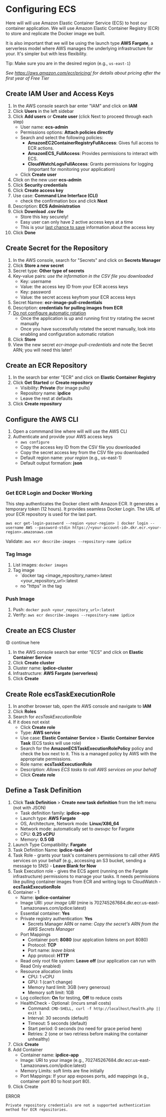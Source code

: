 # Configuring ECS
Here will will use Amazon Elastic Container Service (ECS) to host our container application. We will use Amazon Elastic Container Registry (ECR) to store and replicate the Docker image we built.

It is also important that we will be using the launch type **AWS Fargate**, a serverless model where AWS manages the underlying infrastructure for your. It's simpler but with less flexibility.

Tip: Make sure you are in the desired region (e.g., `us-east-1`)

*See https://aws.amazon.com/ecr/pricing/ for details about pricing after the first year of Free Tier*
## Create IAM User and Access Keys
1.  In the AWS console search bar enter "IAM" and click on **IAM**
2.  Click **Users** in the left sidebar
3.  Click **Add users** or **Create user** (click Next to proceed through each step)
    - User name: **ecs-admin**
    - Permissions options: **Attach policies directly**
    - Search and select the following policies:
      - **AmazonEC2ContainerRegistryFullAccess**: Gives full access to ECR actions.
      - **AmazonECS_FullAccess**: Provides permissions to interact with ECS.
      - **CloudWatchLogsFullAccess**: Grants permissions for logging (important for monitoring your application)
    - Click **Create user**
4. Click on the new user **ecs-admin**
5. Click **Security credentials**
6. Click **Create access key**
7. Use case: **Command Line Interface (CLI)**
    - check the confirmation box and click **Next**
8. Description: **ECS Administration**
9. Click **Download .csv file**
    - Store this key securely!
    - Easy user can only have 2 active access keys at a time
    - This is your <u>last chance to save</u> information about the access key
10. Click **Done**

## Create Secret for the Repository
1. In the AWS console, search for "Secrets" and click on **Secrets Manager**
2. Click **Store a new secret**
3. Secret type: **Other type of secrets**
4. Key-value pairs: *use the information in the CSV file you downloaded*
    - Key: username
    - Value: the access key ID from your ECR access keys
    - Key: password
    - Value: the secret access keyfrom your ECR access keys
5. Secret Namee: **ecr-image-pull-credentials**
6. Description: **credentials for pulling images from ECR**
7. <u>Do not configure automatic rotation</u>
    - Once the application is up and running first try rotating the secret manually
    - Once you have successfully rotated the secret manually, look into enabling and configuration automatic rotation
8. Click **Store**
9. View the new secret *ecr-image-pull-credentials* and note the Secret ARN; you will need this later!

## Create an ECR Repository
1. In the search bar enter "ECR" and click on **Elastic Container Registry**
2. Click **Get Started** or **Create repository**
    - Visibility: **Private** (for image pulls)
    - Repository name: **ipdice**
    - Leave the rest at defaults
2. Click **Create repository**

## Configure the AWS CLI
1. Open a commmand line where will will use the AWS CLI
2. Authenticate and provide your AWS access keys
    - `aws configure`
    - Copy the access key ID from the CSV file you downloaded
    - Copy the secret access key from the CSV file you downloaded
    - Default region name: *your region* (e.g., us-east-1)
    - Default output formation: **json**

## Push Image
### Get ECR Login and Docker Working
This step authenticates the Docker client with Amazon ECR. It generates a temporary token (12 hours). It provides seamless Docker Login. The URL of your ECR repository is used for the last part.
~~~
aws ecr get-login-password --region <your-region> | docker login --username AWS --password-stdin https://<your-account-id>.dkr.ecr.<your-region>.amazonaws.com
~~~
Validate: `aws ecr describe-images --repository-name ipdice`

### Tag Image
1. List images: `docker images`
2. Tag image
    - `docker tag <image_repository_name>:latest <your_repository_url>:latest
    - no "https" in the tag
### Push Image
1. Push: `docker push <your_repository_url>:latest`
2. Verify: `aws ecr describe-images --repository-name ipdice`

## Create an ECS Cluster
:worried: continue here
1.  In the AWS console search bar enter "ECS" and click on **Elastic Container Service**
2.  Click **Create cluster**
3.  Cluster name: **ipdice-cluster**
4.  Infrastructure: **AWS Fargate (serverless)**
5.  Click **Create**

## Create Role ecsTaskExecutionRole
1. In another browser tab, open the AWS console and navigate to **IAM**
2. Click **Roles**
3. Search for *ecsTaskExecutionRole*
4. If it does not exist
    - Click **Create role**
    - Type: **AWS service**
    - Use case: **Elastic Container Service** > **Elastic Container Service Task** (ECS tasks will use role)
    - Search for the **AmazonECSTaskExecutionRolePolicy** policy and check the box next to it. This is a managed policy by AWS with the appropriate permissions.
    - Role name: **ecsTaskExecutionRole**
    - Description: *Allows ECS tasks to call AWS services on your behalf*
    - Click **Create role**

## Define a Task Definition
1. Click **Task Definition** > **Create new task definition** from the left menu (not with JSON)
    - Task definition family: **ipdice-app**
    - Launch type: **AWS Fargate**
    - OS, Architecture, Network mode: **Linux/X86_64**
    - Network mode: automatically set to *awsvpc* for Fargate
    - CPU: **0.25 vCPU**
    - Memory: **0.5 GB**
3. Launch Type Compatibility: **Fargate**
4. Task Definition Name: **ipdice-task-def**
5. Task Role - grants your task's containers permissions to call other AWS services on your behalf (e.g., accessing an S3 bucket, sending a message to SNS) - **Leave Blank for Now**
6. Task Execution role - gives the ECS agent (running on the Fargate infrastructure) permissions to manage your tasks. It needs permissions like pulling container images from ECR and writing logs to CloudWatch - **ecsTaskExecutionRole**
7. Container - 1
    - Name: **ipdice-container**
    - Image URI: *your image URI* (mine is 702745267684.dkr.ecr.us-east-1.amazonaws.com/ipdice:latest)
    - Essential container: **Yes**
    - Private registry authentication: **Yes**
      - Secrets Manager ARN or name: *Copy the secret's ARN from the AWS Secrets Manager*
    - Port Mappings
      - Container port: **8080** (our applcation listens on port 8080)
      - Protocol: **TCP**
      - Port name: *leave blank*
      - App protocol: **HTTP**
    - Read only root file system: **Leave off** (our application can run with Read Only enabled)
    - Resource allocation limits
      - CPU: 1 vCPU
      - GPU: 1 (can't change)
      - Memory hard limit: 3GB (very generous)
      - Memory soft limit: 1GB
    - Log collection: **On** for testing, **Off** to reduce costs
    - HealthCheck - Optional: (incurs small costs)
      - Command: `CMD-SHELL, curl -f http://localhost/health.php || exit 1`
      - Interval: 30 seconds (default)
      - Timeout: 5 seconds (default)
      - Start period: 0 seconds (no need for grace period here)
      - Retries: 2 (one or two retriess before making the container unhealthy)
8. Click **Create**
10. Add Container
    - Container name: **ipdice-app**
    - Image: URI to your image (e.g., 702745267684.dkr.ecr.us-east-1.amazonaws.com/ipdice:latest)
    - Memory Limits: soft limts are fine initially
    - Port Mappings:  If your app exposes ports, add mappings (e.g., container port 80 to host port 80).
11. Click Create

ERROR
~~~~
Private repository credentials are not a supported authentication method for ECR repositories.
~~~~
